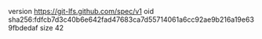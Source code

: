 version https://git-lfs.github.com/spec/v1
oid sha256:fdfcb7d3c40b6e642fad47683ca7d55714061a6cc92ae9b216a19e639fbdedaf
size 42
